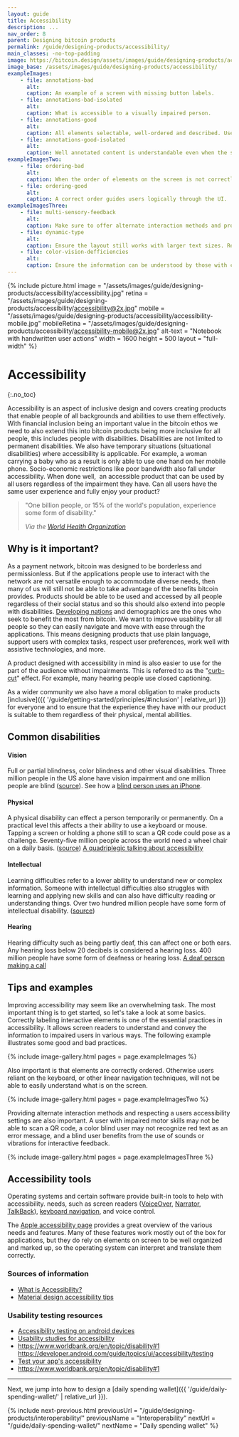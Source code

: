 ```yaml
---
layout: guide
title: Accessibility
description: ...
nav_order: 8
parent: Designing bitcoin products
permalink: /guide/designing-products/accessibility/
main_classes: -no-top-padding
image: https://bitcoin.design/assets/images/guide/designing-products/accessibility/accessibility-preview.jpg
image_base: /assets/images/guide/designing-products/accessibility/
exampleImages:
    - file: annotations-bad
      alt:
      caption: An example of a screen with missing button labels.
    - file: annotations-bad-isolated
      alt:
      caption: What is accessible to a visually impaired person.
    - file: annotations-good
      alt:
      caption: All elements selectable, well-ordered and described. User has multiple options to share the address, based on their needs.
    - file: annotations-good-isolated
      alt:
      caption: Well annotated content is understandable even when the screen cannot be seen.
exampleImagesTwo:
    - file: ordering-bad
      alt:
      caption: When the order of elements on the screen is not correctly defined, users have a harder time making sense of them.
    - file: ordering-good
      alt:
      caption: A correct order guides users logically through the UI.
exampleImagesThree:
    - file: multi-sensory-feedback
      alt:
      caption: Make sure to offer alternate interaction methods and provide multi-sensory feedback for user actions.
    - file: dynamic-type
      alt:
      caption: Ensure the layout still works with larger text sizes. Respect other user preferences like reducing motion and increased contrast.
    - file: color-vision-defficiencies
      alt:
      caption: Ensure the information can be understood by those with color vision defficiences. For example, by not only relying on red and green to indicate withdrawals and deposits.
---
```


<!--

Editor's notes

...

Illustration sources

...

-->

{% include picture.html
   image = "/assets/images/guide/designing-products/accessibility/accessibility.jpg"
   retina = "/assets/images/guide/designing-products/accessibility/accessibility@2x.jpg"
   mobile = "/assets/images/guide/designing-products/accessibility/accessibility-mobile.jpg"
   mobileRetina = "/assets/images/guide/designing-products/accessibility/accessibility-mobile@2x.jpg"
   alt-text = "Notebook with handwritten user actions"
   width = 1600
   height = 500
   layout = "full-width"
%}

# Accessibility
{:.no_toc}

Accessibility is an aspect of inclusive design and covers creating products that enable people of all backgrounds and abilities to use them effectively. With financial inclusion being an important value in the bitcoin ethos we need to also extend this into bitcoin products being more inclusive for all people, this includes people with disabilities. Disabilities are not limited to permanent disabilities. We also have temporary situations (situational disabilities) where accessibility is applicable. For example, a woman carrying a baby who as a result is only able to use one hand on her mobile phone. Socio-economic restrictions like poor bandwidth also fall under accessibility. When done well,  an accessible product that can be used by all users regardless of the impairment they have. Can all users have the same user experience and fully enjoy your product? 

> "One billion people, or 15% of the world's population, experience some form of disability."
>
> <cite>Via the <a href="https://www.who.int/news-room/fact-sheets/detail/disability-and-health#:~:text=Over%201%20billion%20people%20are%20estimated%20to%20live,difficulties%20in%20functioning%2C%20often%20requiring%20%20healthcare%20services.">World Health Organization</a>

## Why is it important?

As a payment network, bitcoin was designed to be borderless and permissionless. But if the applications people use to interact with the network are not versatile enough to accommodate diverse needs, then many of us will still not be able to take advantage of the benefits bitcoin provides. Products should be able to be used and accessed by all people regardless of their social status and so this should also extend into people with disabilities. [Developing nations](https://en.wikipedia.org/wiki/List_of_countries_by_literacy_rate) and demographics are the ones who seek to benefit the most from bitcoin. We want to improve usability for all people so they can easily navigate and move with ease through the applications. This means designing products that use plain language, support users with complex tasks, respect user preferences, work well with assistive technologies, and more.

A product designed with accessibility in mind is also easier to use for the part of the audience without impairments. This is referred to as the "[curb-cut](https://en.wikipedia.org/wiki/Curb_cut_effect)" effect. For example, many hearing people use closed captioning.

As a wider community we also have a moral obligation to make products [inclusive]({{ '/guide/getting-started/principles/#inclusion' | relative_url }}) for everyone and to ensure that the experience they have with our product is suitable to them regardless of their physical, mental abilities.

## Common disabilities

#### Vision
Full or partial blindness, color blindness and other visual disabilities. Three million people in the US alone have vision impairment and one million people are blind ([source](https://www.afb.org/research-and-initiatives/statistics)). See how a [blind person uses an iPhone](https://youtu.be/fjdcKioHb5w).

#### Physical
A physical disability can effect a person temporarily or permanently. On a practical level this affects a their ability to use a keyboard or mouse. Tapping a screen or holding a phone still to scan a QR code could pose as  a challenge. Seventy-five million people across the world need a wheel chair on a daily basis. ([source](https://www.inclusivecitymaker.com/disabled-people-in-the-world-in-2021-facts-and-figures/)) [A quadriplegic talking about accessibility](https://youtu.be/fjdcKioHb5w)

#### Intellectual
Learning difficulties refer to a lower ability to understand new or complex information. Someone with intellectual difficulties also struggles with learning and applying new skills and can also have difficulty reading or understanding things. Over two hundred million people have some form of intellectual disability. ([source](https://www.inclusivecitymaker.com/disabled-people-in-the-world-in-2021-facts-and-figures/))

#### Hearing
Hearing difficulty such as being partly deaf, this can affect one or both ears. Any hearing loss below 20 decibels is considered a hearing loss. 400 million people have some form of deafness or hearing loss. [A deaf person making a call](https://youtu.be/Qg0Mspqj2TA)

## Tips and examples

Improving accessibility may seem like an overwhelming task. The most important thing is to get started, so let's take a look at some basics. Correctly labeling interactive elements is one of the essential practices in accessibility. It allows screen readers to understand and convey the information to impaired users in various ways. The following example illustrates some good and bad practices.

{% include image-gallery.html pages = page.exampleImages %}

Also important is that elements are correctly ordered. Otherwise users reliant on the keyboard, or other linear navigation techniques, will not be able to easily understand what is on the screen.

{% include image-gallery.html pages = page.exampleImagesTwo %}

Providing alternate interaction methods and respecting a users accessibility settings are also important. A user with impaired motor skills may not be able to scan a QR code, a color blind user may not recognize red text as an error message, and a blind user benefits from the use of sounds or vibrations for interactive feedback.

{% include image-gallery.html pages = page.exampleImagesThree %}

## Accessibility tools

Operating systems and certain software provide built-in tools to help with accessibility. needs, such as screen readers ([VoiceOver](https://en.wikipedia.org/wiki/VoiceOver), [Narrator](https://en.wikipedia.org/wiki/Narrator_(Windows)), [TalkBack](https://support.google.com/accessibility/android/answer/6283677?hl=en&ref_topic=10601571)), [keyboard navigation](https://webaim.org/techniques/keyboard/), and voice control.

The [Apple accessibility page](https://www.apple.com/accessibility/) provides a great overview of the various needs and features. Many of these features work mostly out of the box for applications, but they do rely on elements on screen to be well organized and marked up, so the operating system can interpret and translate them correctly.

### Sources of information

- [What is Accessibility?](https://www.interaction-design.org/literature/topics/accessibility)
- [Material design accessibility tips](https://material.io/design/usability/accessibility.html#understanding-accessibility)

### Usability testing resources

- [Accessibility testing on android devices](https://www2.stardust-testing.com/en/how-to-perform-accessibility-testing-for-android-devices)
- [Usability studies for accessibility](https://www.nngroup.com/reports/how-to-conduct-usability-studies-accessibility/)
- <https://www.worldbank.org/en/topic/disability#1>
https://developer.android.com/guide/topics/ui/accessibility/testing
- [Test your app's accessibility](https://www.nngroup.com/reports/how-to-conduct-usability-studies-accessibility/)
- <https://www.worldbank.org/en/topic/disability#1>
---

Next, we jump into how to design a [daily spending wallet]({{ '/guide/daily-spending-wallet/' | relative_url }}).

{% include next-previous.html
   previousUrl = "/guide/designing-products/interoperability/"
   previousName = "Interoperability"
   nextUrl = "/guide/daily-spending-wallet/"
   nextName = "Daily spending wallet"
%}
